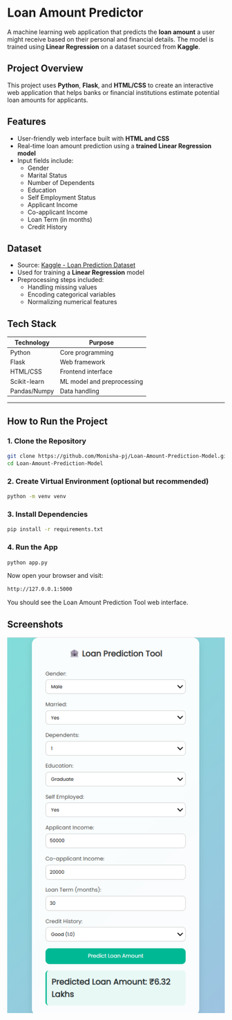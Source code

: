 #  Loan Amount Predictor

A machine learning web application that predicts the **loan amount** a user might receive based on their personal and financial details. The model is trained using **Linear Regression** on a dataset sourced from **Kaggle**.


##  Project Overview

This project uses **Python**, **Flask**, and **HTML/CSS** to create an interactive web application that helps banks or financial institutions estimate potential loan amounts for applicants.


##  Features

- User-friendly web interface built with **HTML and CSS**
- Real-time loan amount prediction using a **trained Linear Regression model**
- Input fields include:
  - Gender
  - Marital Status
  - Number of Dependents
  - Education
  - Self Employment Status
  - Applicant Income
  - Co-applicant Income
  - Loan Term (in months)
  - Credit History



##  Dataset

- Source: [Kaggle - Loan Prediction Dataset](https://www.kaggle.com/)
- Used for training a **Linear Regression** model
- Preprocessing steps included:
  - Handling missing values
  - Encoding categorical variables
  - Normalizing numerical features


##  Tech Stack

| Technology | Purpose |
|------------|---------|
| Python     | Core programming |
| Flask      | Web framework |
| HTML/CSS   | Frontend interface |
| Scikit-learn | ML model and preprocessing |
| Pandas/Numpy | Data handling |

---

##  How to Run the Project

### 1. Clone the Repository

```bash
git clone https://github.com/Monisha-pj/Loan-Amount-Prediction-Model.git
cd Loan-Amount-Prediction-Model
```

### 2. Create Virtual Environment (optional but recommended)

```bash
python -m venv venv
```

### 3. Install Dependencies

```bash
pip install -r requirements.txt
```

### 4. Run the App

```bash
python app.py
```
Now open your browser and visit:
```bash
http://127.0.0.1:5000
```
You should see the Loan Amount Prediction Tool web interface.

## Screenshots
![Loan Output](screenshot/output.png)

